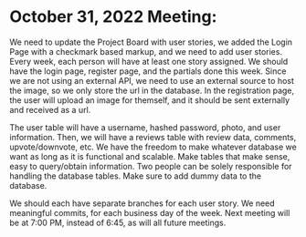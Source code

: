 # October 31, 2022 Meeting:

We need to update the Project Board with user stories, we added the Login Page with a checkmark based markup, and we need to add user stories. Every week, each person will have at least one story assigned. We should have the login page, register page, and the partials done this week. Since we are not using an external API, we need to use an external source to host the image, so we only store the url in the database. In the registration page, the user will upload an image for themself, and it should be sent externally and received as a url. 

The user table will have a username, hashed password, photo, and user information. Then, we will have a reviews table with review data, comments, upvote/downvote, etc. We have the freedom to make whatever database we want as long as it is functional and scalable. Make tables that make sense, easy to query/obtain information. Two people can be solely responsible for handling the database tables. Make sure to add dummy data to the database.

We should each have separate branches for each user story. We need meaningful commits, for each business day of the week. Next meeting will be at 7:00 PM, instead of 6:45, as will all future meetings.
